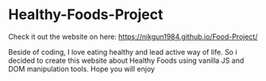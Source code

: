 # Healthy-Foods-Project

Check it out the website on here:     https://nikgun1984.github.io/Food-Project/

Beside of coding, I love eating healthy and lead active way of life. So i decided to create this website about Healthy Foods using
vanilla JS and DOM manipulation tools. Hope you will enjoy
